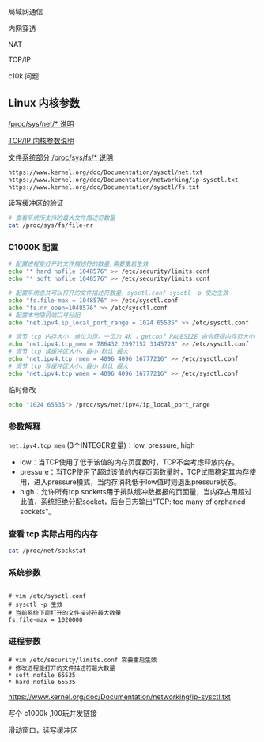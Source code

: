局域网通信

内网穿透

NAT

TCP/IP

c10k 问题

## Linux 内核参数

[/proc/sys/net/* 说明](https://www.kernel.org/doc/Documentation/sysctl/net.txt)

[TCP/IP 内核参数说明](https://www.kernel.org/doc/Documentation/networking/ip-sysctl.txt)

[文件系统部分 /proc/sys/fs/* 说明](https://www.kernel.org/doc/Documentation/sysctl/fs.txt)

```txt
https://www.kernel.org/doc/Documentation/sysctl/net.txt
https://www.kernel.org/doc/Documentation/networking/ip-sysctl.txt
https://www.kernel.org/doc/Documentation/sysctl/fs.txt
```





读写缓冲区的验证





```bash
# 查看系统所支持的最大文件描述符数量
cat /proc/sys/fs/file-nr
```



### C1000K 配置

```bash
# 配置进程能打开的文件描述符的数量,需要重启生效
echo "* hard nofile 1048576" >> /etc/security/limits.conf
echo "* soft nofile 1048576" >> /etc/security/limits.conf

# 配置系统总共可以打开的文件描述符数量，sysctl.conf sysctl -p 使之生效
echo "fs.file-max = 1048576" >> /etc/sysctl.conf
echo "fs.nr_open=1048576" >> /etc/sysctl.conf
# 配置本地随机端口号分配
echo "net.ipv4.ip_local_port_range = 1024 65535" >> /etc/sysctl.conf

# 调节 tcp 内存大小，单位为页。一页为 4K ，getconf PAGESIZE 命令获得内存页大小
echo "net.ipv4.tcp_mem = 786432 2097152 3145728" >> /etc/sysctl.conf
# 调节 tcp 读缓冲区大小，最小 默认 最大
echo "net.ipv4.tcp_rmem = 4096 4096 16777216" >> /etc/sysctl.conf
# 调节 tcp 写缓冲区大小，最小 默认 最大
echo "net.ipv4.tcp_wmem = 4096 4096 16777216" >> /etc/sysctl.conf
```



临时修改

```bash
echo "1024 65535"> /proc/sys/net/ipv4/ip_local_port_range
```







### 参数解释

`net.ipv4.tcp_mem` (3个INTEGER变量)：low, pressure, high

- low：当TCP使用了低于该值的内存页面数时，TCP不会考虑释放内存。
- pressure：当TCP使用了超过该值的内存页面数量时，TCP试图稳定其内存使用，进入pressure模式，当内存消耗低于low值时则退出pressure状态。
- high：允许所有tcp sockets用于排队缓冲数据报的页面量，当内存占用超过此值，系统拒绝分配socket，后台日志输出“TCP: too many of orphaned sockets”。





### 查看 tcp 实际占用的内存

```bash
cat /proc/net/sockstat
```







### 系统参数

```bash

```

```properties
# vim /etc/sysctl.conf
# sysctl -p 生效 
# 当前系统下能打开的文件描述符最大数量
fs.file-max = 1020000
```

### 进程参数

```properties
# vim /etc/security/limits.conf 需要重启生效
# 修改进程能打开的文件描述符最大数量
* soft nofile 65535
* hard nofile 65535
```



https://www.kernel.org/doc/Documentation/networking/ip-sysctl.txt



写个 c1000k ,100玩并发链接

滑动窗口，读写缓冲区
